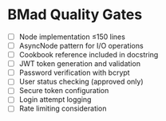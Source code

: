 # BMad Quality Gates
- [ ] Node implementation ≤150 lines
- [ ] AsyncNode pattern for I/O operations
- [ ] Cookbook reference included in docstring
- [ ] JWT token generation and validation
- [ ] Password verification with bcrypt
- [ ] User status checking (approved only)
- [ ] Secure token configuration
- [ ] Login attempt logging
- [ ] Rate limiting consideration
